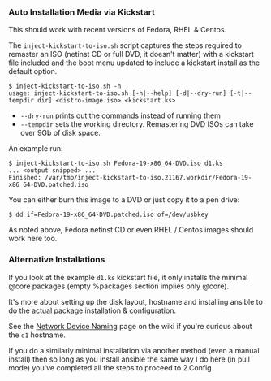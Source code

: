 ### Auto Installation Media via Kickstart ###

This should work with recent versions of Fedora, RHEL & Centos.

The ``inject-kickstart-to-iso.sh`` script captures the steps required
to remaster an ISO (netinst CD or full DVD, it doesn't matter) with a
kickstart file included and the boot menu updated to include a kickstart
install as the default option.

    $ inject-kickstart-to-iso.sh -h
    usage: inject-kickstart-to-iso.sh [-h|--help] [-d|--dry-run] [-t|--tempdir dir] <distro-image.iso> <kickstart.ks>

* ``--dry-run`` prints out the commands instead of running them
* ``--tempdir`` sets the working directory. Remastering DVD ISOs
  can take over 9Gb of disk space.

An example run:

    $ inject-kickstart-to-iso.sh Fedora-19-x86_64-DVD.iso d1.ks
    ... <output snipped> ...
    Finished: /var/tmp/inject-kickstart-to-iso.21167.workdir/Fedora-19-x86_64-DVD.patched.iso

You can either burn this image to a DVD or just copy it to a pen drive:

    $ dd if=Fedora-19-x86_64-DVD.patched.iso of=/dev/usbkey

As noted above, Fedora netinst CD or even RHEL / Centos images should
work here too.


### Alternative Installations ###

If you look at the example ``d1.ks`` kickstart file, it only installs
the minimal @core packages (empty %packages section implies only @core).

It's more about setting up the disk layout, hostname and installing
ansible to do the actual package installation & configuration.

See the [Network Device Naming](https://github.com/CraigJPerry/home-network/wiki/Networkdevicenaming)
page on the wiki if you're curious about the ``d1`` hostname.

If you do a similarly minimal installation via another method (even a
manual install) then so long as you install ansible the same way I do
here (in pull mode) you've completed all the steps to proceed to
2.Config

